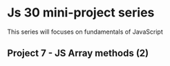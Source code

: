 # Js 30 mini-project series

This series will focuses on fundamentals of JavaScript

## Project 7 - JS Array methods (2)
